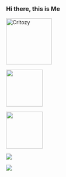 ### Hi there, this is Me
<p align="left"><img width="125" src="https://komarev.com/ghpvc/?username=Critozy&style=flat-square" alt="Critozy"></p>
<p align="left"><img width="100" src="https://github.githubassets.com/images/mona-whisper.gif"></p>
<p align="left"><img width="100" src="https://heroku.critozymirror.tk/0:/misaka-mikoto-railgun-t.gif"></p>
<p align="left"><a href="https://github.com/Dannoob"><img src="https://github-readme-stats.vercel.app/api?username=Critozy&show_icons=true&theme=cobalt"></a></p>
<p align="left"><a href="https://github.com/Dannoob"><img src="https://github-readme-stats.vercel.app/api/top-langs/?username=Critozy&theme=cobalt&layout=compact"></a></p>
